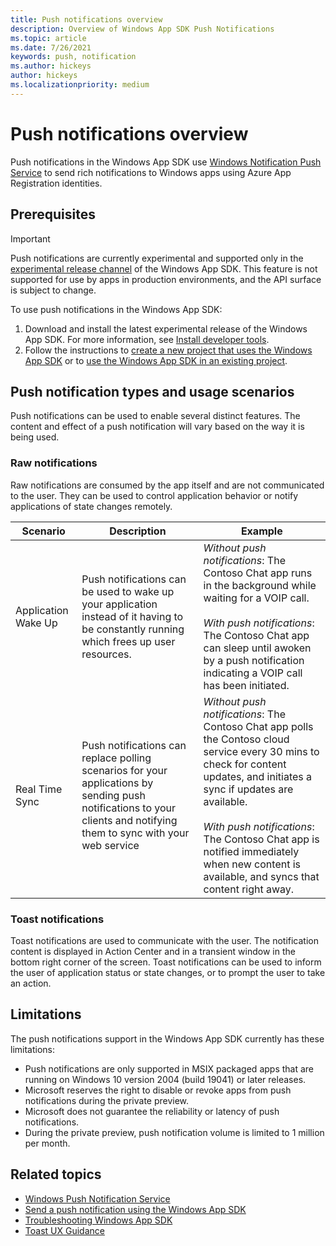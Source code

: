 ```yaml
---
title: Push notifications overview
description: Overview of Windows App SDK Push Notifications
ms.topic: article
ms.date: 7/26/2021
keywords: push, notification
ms.author: hickeys
author: hickeys
ms.localizationpriority: medium
---
```


# Push notifications overview

Push notifications in the Windows App SDK use [Windows Notification Push Service](https://aka.ms/wns) to send rich notifications to Windows apps using Azure App Registration identities.

## Prerequisites

> [!IMPORTANT]
> Push notifications are currently experimental and supported only in the [experimental release channel](../../experimental-channel.md) of the Windows App SDK. This feature is not supported for use by apps in production environments, and the API surface is subject to change.

To use push notifications in the Windows App SDK:

1. Download and install the latest experimental release of the Windows App SDK. For more information, see [Install developer tools](../../set-up-your-development-environment.md#4-install-the-windows-app-sdk-extension-for-visual-studio).
2. Follow the instructions to [create a new project that uses the Windows App SDK](../../../winui/winui3/create-your-first-winui3-app.md) or to [use the Windows App SDK in an existing project](../../use-windows-app-sdk-in-existing-project.md).


## Push notification types and usage scenarios

Push notifications can be used to enable several distinct features. The content and effect of a push notification will vary based on the way it is being used.

### Raw notifications

Raw notifications are consumed by the app itself and are not communicated to the user. They can be used to control application behavior or notify applications of state changes remotely.

| Scenario | Description  | Example |
|----------|--------------|---------|
| Application Wake Up | Push notifications can be used to wake up your application instead of it having to be constantly running which frees up user resources. | *Without push notifications*: The Contoso Chat app runs in the background while waiting for a VOIP call.<br/><br/>*With push notifications*: The Contoso Chat app can sleep until awoken by a push notification indicating a VOIP call has been initiated.
| Real Time Sync | Push notifications can replace polling scenarios for your applications by sending push notifications to your clients and notifying them to sync with your web service | *Without push notifications*: The Contoso Chat app polls the Contoso cloud service every 30 mins to check for content updates, and initiates a sync if updates are available.<br/><br/>*With push notifications*: The Contoso Chat app is notified immediately when new content is available, and syncs that content right away.

### Toast notifications

Toast notifications are used to communicate with the user. The notification content is displayed in Action Center and in a transient window in the bottom right corner of the screen. Toast notifications can be used to inform the user of application status or state changes, or to prompt the user to take an action.

## Limitations

The push notifications support in the Windows App SDK currently has these limitations:

- Push notifications are only supported in MSIX packaged apps that are running on Windows 10 version 2004 (build 19041) or later releases.
- Microsoft reserves the right to disable or revoke apps from push notifications during the private preview.
- Microsoft does not guarantee the reliability or latency of push notifications.
- During the private preview, push notification volume is limited to 1 million per month.

## Related topics

- [Windows Push Notification Service](https://aka.ms/wns)
- [Send a push notification using the Windows App SDK](push-quickstart.md)
- [Troubleshooting Windows App SDK](/troubleshooting.md)
- [Toast UX Guidance](../../../design/shell/tiles-and-notifications/toast-ux-guidance.md)
